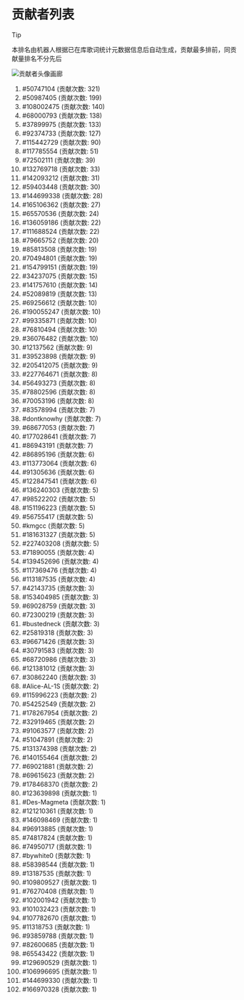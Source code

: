 # 贡献者列表

> [!TIP]
> 本排名由机器人根据已在库歌词统计元数据信息后自动生成，贡献最多排前，同贡献量排名不分先后

![贡献者头像画廊](./CONTRIBUTORS.svg)

1. #50747104 (贡献次数: 321)
2. #50987405 (贡献次数: 199)
3. #108002475 (贡献次数: 140)
4. #68000793 (贡献次数: 138)
5. #37899975 (贡献次数: 133)
6. #92374733 (贡献次数: 127)
7. #115442729 (贡献次数: 90)
8. #117785554 (贡献次数: 51)
9. #72502111 (贡献次数: 39)
10. #132769718 (贡献次数: 33)
11. #142093212 (贡献次数: 31)
12. #59403448 (贡献次数: 30)
13. #144699338 (贡献次数: 28)
14. #165106362 (贡献次数: 27)
15. #65570536 (贡献次数: 24)
16. #136059186 (贡献次数: 22)
17. #111688524 (贡献次数: 22)
18. #79665752 (贡献次数: 20)
19. #85813508 (贡献次数: 19)
20. #70494801 (贡献次数: 19)
21. #154799151 (贡献次数: 19)
22. #34237075 (贡献次数: 15)
23. #141757610 (贡献次数: 14)
24. #52089819 (贡献次数: 13)
25. #69256612 (贡献次数: 10)
26. #190055247 (贡献次数: 10)
27. #99335871 (贡献次数: 10)
28. #76810494 (贡献次数: 10)
29. #36076482 (贡献次数: 10)
30. #12137562 (贡献次数: 9)
31. #39523898 (贡献次数: 9)
32. #205412075 (贡献次数: 9)
33. #227764671 (贡献次数: 8)
34. #56493273 (贡献次数: 8)
35. #78802596 (贡献次数: 8)
36. #70053196 (贡献次数: 8)
37. #83578994 (贡献次数: 7)
38. #dontknowhy (贡献次数: 7)
39. #68677053 (贡献次数: 7)
40. #177028641 (贡献次数: 7)
41. #86943191 (贡献次数: 7)
42. #86895196 (贡献次数: 6)
43. #113773064 (贡献次数: 6)
44. #91305636 (贡献次数: 6)
45. #122847541 (贡献次数: 6)
46. #136240303 (贡献次数: 5)
47. #98522202 (贡献次数: 5)
48. #151196223 (贡献次数: 5)
49. #56755417 (贡献次数: 5)
50. #kmgcc (贡献次数: 5)
51. #181631327 (贡献次数: 5)
52. #227403208 (贡献次数: 5)
53. #71890055 (贡献次数: 4)
54. #139452696 (贡献次数: 4)
55. #117369476 (贡献次数: 4)
56. #113187535 (贡献次数: 4)
57. #42143735 (贡献次数: 3)
58. #153404985 (贡献次数: 3)
59. #69028759 (贡献次数: 3)
60. #72300219 (贡献次数: 3)
61. #bustedneck (贡献次数: 3)
62. #25819318 (贡献次数: 3)
63. #96671426 (贡献次数: 3)
64. #30791583 (贡献次数: 3)
65. #68720986 (贡献次数: 3)
66. #121381012 (贡献次数: 3)
67. #30862240 (贡献次数: 3)
68. #Alice-AL-1S (贡献次数: 2)
69. #115996223 (贡献次数: 2)
70. #54252549 (贡献次数: 2)
71. #178267954 (贡献次数: 2)
72. #32919465 (贡献次数: 2)
73. #91063577 (贡献次数: 2)
74. #51047891 (贡献次数: 2)
75. #131374398 (贡献次数: 2)
76. #140155464 (贡献次数: 2)
77. #69021881 (贡献次数: 2)
78. #69615623 (贡献次数: 2)
79. #178468370 (贡献次数: 2)
80. #123639898 (贡献次数: 1)
81. #Des-Magmeta (贡献次数: 1)
82. #121210361 (贡献次数: 1)
83. #146098469 (贡献次数: 1)
84. #96913885 (贡献次数: 1)
85. #74817824 (贡献次数: 1)
86. #74950717 (贡献次数: 1)
87. #bywhite0 (贡献次数: 1)
88. #58398544 (贡献次数: 1)
89. #13187535 (贡献次数: 1)
90. #109809527 (贡献次数: 1)
91. #76270408 (贡献次数: 1)
92. #102001942 (贡献次数: 1)
93. #101032423 (贡献次数: 1)
94. #107782670 (贡献次数: 1)
95. #11318753 (贡献次数: 1)
96. #93859788 (贡献次数: 1)
97. #82600685 (贡献次数: 1)
98. #65543422 (贡献次数: 1)
99. #129690529 (贡献次数: 1)
100. #106996695 (贡献次数: 1)
101. #144699330 (贡献次数: 1)
102. #166970328 (贡献次数: 1)
